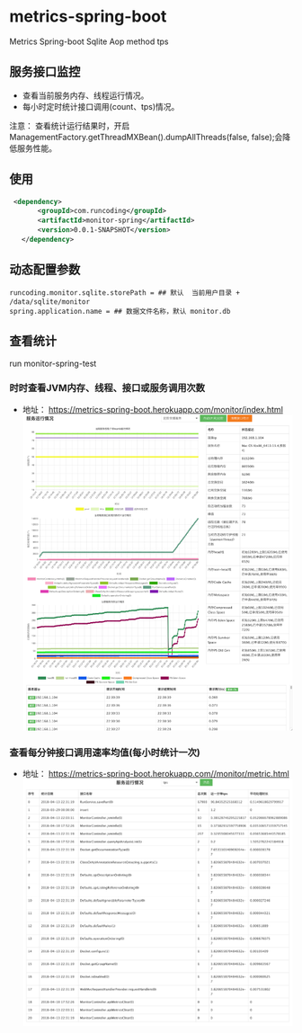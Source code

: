 # metrics-spring-boot
Metrics Spring-boot Sqlite Aop method tps

## 服务接口监控
 - 查看当前服务内存、线程运行情况。
 - 每小时定时统计接口调用(count、tps)情况。
 
注意： 查看统计运行结果时，开启ManagementFactory.getThreadMXBean().dumpAllThreads(false, false);会降低服务性能。
 
## 使用
 ```xml
  <dependency>
        <groupId>com.runcoding</groupId>
        <artifactId>monitor-spring</artifactId>
        <version>0.0.1-SNAPSHOT</version>
    </dependency>
```
## 动态配置参数
```text
runcoding.monitor.sqlite.storePath = ## 默认  当前用户目录 + /data/sqlite/monitor
spring.application.name = ## 数据文件名称，默认 monitor.db
```
## 查看统计
run monitor-spring-test
### 时时查看JVM内存、线程、接口或服务调用次数 
- 地址： https://metrics-spring-boot.herokuapp.com/monitor/index.html
![](snapshot/monitor_index.png) 
### 查看每分钟接口调用速率均值(每小时统计一次)   
- 地址： https://metrics-spring-boot.herokuapp.com//monitor/metric.html
![](snapshot/monitor_metric.png)
 

 